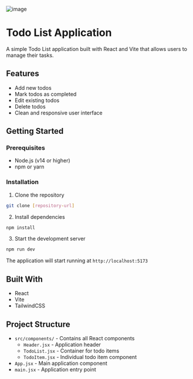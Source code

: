 ![image](https://github.com/user-attachments/assets/4017a460-4f6b-44c9-bc8b-63ee06f79822)


# Todo List Application

A simple Todo List application built with React and Vite that allows users to manage their tasks.

## Features

- Add new todos
- Mark todos as completed
- Edit existing todos
- Delete todos
- Clean and responsive user interface

## Getting Started

### Prerequisites

- Node.js (v14 or higher)
- npm or yarn

### Installation

1. Clone the repository
```bash
git clone [repository-url]
```

2. Install dependencies
```bash
npm install
```

3. Start the development server
```bash
npm run dev
```

The application will start running at `http://localhost:5173`

## Built With

- React
- Vite
- TailwindCSS

## Project Structure

- `src/components/` - Contains all React components
  - `Header.jsx` - Application header
  - `TodoList.jsx` - Container for todo items
  - `TodoItem.jsx` - Individual todo item component
- `App.jsx` - Main application component
- `main.jsx` - Application entry point

